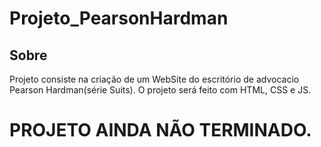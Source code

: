 # Projeto_PearsonHardman

## Sobre
Projeto consiste na criação de um WebSite do escritório de advocacio Pearson Hardman(série Suits). 
O projeto será feito com HTML, CSS e JS.

# PROJETO AINDA NÃO TERMINADO.
